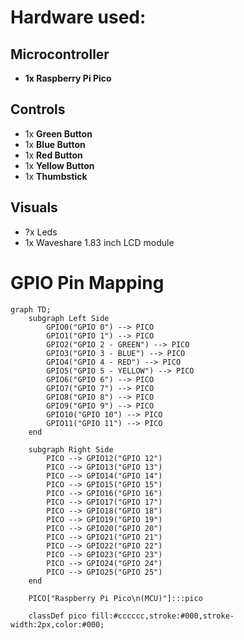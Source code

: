 # Hardware used:

## Microcontroller
- **1x Raspberry Pi Pico**

## Controls
- 1x **Green Button**
- 1x **Blue Button**
- 1x **Red Button**
- 1x **Yellow Button**
- 1x **Thumbstick**

## Visuals
- ?x Leds
- 1x Waveshare 1.83 inch LCD module

# GPIO Pin Mapping
```mermaid
graph TD;
    subgraph Left Side
        GPIO0("GPIO 0") --> PICO
        GPIO1("GPIO 1") --> PICO
        GPIO2("GPIO 2 - GREEN") --> PICO
        GPIO3("GPIO 3 - BLUE") --> PICO
        GPIO4("GPIO 4 - RED") --> PICO
        GPIO5("GPIO 5 - YELLOW") --> PICO
        GPIO6("GPIO 6") --> PICO
        GPIO7("GPIO 7") --> PICO
        GPIO8("GPIO 8") --> PICO
        GPIO9("GPIO 9") --> PICO
        GPIO10("GPIO 10") --> PICO
        GPIO11("GPIO 11") --> PICO
    end

    subgraph Right Side
        PICO --> GPIO12("GPIO 12")
        PICO --> GPIO13("GPIO 13")
        PICO --> GPIO14("GPIO 14")
        PICO --> GPIO15("GPIO 15")
        PICO --> GPIO16("GPIO 16")
        PICO --> GPIO17("GPIO 17")
        PICO --> GPIO18("GPIO 18")
        PICO --> GPIO19("GPIO 19")
        PICO --> GPIO20("GPIO 20")
        PICO --> GPIO21("GPIO 21")
        PICO --> GPIO22("GPIO 22")
        PICO --> GPIO23("GPIO 23")
        PICO --> GPIO24("GPIO 24")
        PICO --> GPIO25("GPIO 25")
    end

    PICO["Raspberry Pi Pico\n(MCU)"]:::pico

    classDef pico fill:#cccccc,stroke:#000,stroke-width:2px,color:#000;




